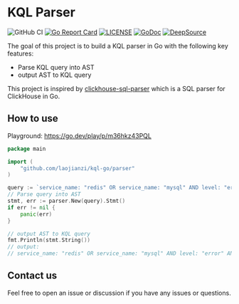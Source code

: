 # KQL Parser
![GitHub CI](https://github.com/laojianzi/kql-go/actions/workflows/ci.yaml/badge.svg) [![Go Report Card](https://goreportcard.com/badge/github.com/laojianzi/kql-go)](https://goreportcard.com/report/github.com/laojianzi/kql-go) [![LICENSE](https://img.shields.io/github/license/laojianzi/kql-go.svg)](https://github.com/laojianzi/kql-go/blob/master/LICENSE) [![GoDoc](https://img.shields.io/badge/Godoc-reference-blue.svg)](https://pkg.go.dev/github.com/laojianzi/kql-go) [![DeepSource](https://app.deepsource.com/gh/laojianzi/kql-go.svg/?label=code+coverage&show_trend=false&token=BgPgeWYICSssJGgLh2UosQw7)](https://app.deepsource.com/gh/laojianzi/kql-go/)

The goal of this project is to build a KQL parser in Go with the following key features:

- Parse KQL query into AST
- output AST to KQL query

This project is inspired by [clickhouse-sql-parser](https://github.com/AfterShip/clickhouse-sql-parser) which is a SQL parser for ClickHouse in Go.

## How to use

Playground: https://go.dev/play/p/m36hkz43PQL

```Go
package main

import (
    "github.com/laojianzi/kql-go/parser"
)

query := `service_name: "redis" OR service_name: "mysql" AND level: "error" and start_time > 1723286863 anD latency >= 1.5`
// Parse query into AST
stmt, err := parser.New(query).Stmt()
if err != nil {
    panic(err)
}

// output AST to KQL query
fmt.Println(stmt.String())
// output:
// service_name: "redis" OR service_name: "mysql" AND level: "error" AND start_time > 1723286863 AND latency >= 1.5
```

## Contact us

Feel free to open an issue or discussion if you have any issues or questions.
